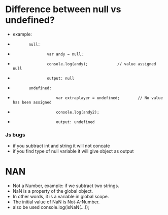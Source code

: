 # Difference between null vs undefined?
- example:
-            null:
-                    var andy = null;
-                    console.log(andy);             // value assigned null
-                    output: null
-            undefined:
-                        var extraplayer = undefined;        // No value has been assigned
-                        console.log(andy2);
-                        output: undefined 
### Js bugs
- if you subtract int and string it will not concate
- if you find type of null variable it will give object as output

# NAN
- Not a Number, example: if we subtract two strings.
- NaN is a property of the global object.
- In other words, it is a variable in global scope.
- The initial value of NaN is Not-A-Number.
- also be used console.log(isNaN(...));